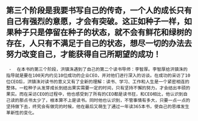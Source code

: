 ## 第三个阶段是我要书写自己的传奇，一个人的成长只有自己有强烈的意愿，才会有突破。这正如种子一样，如果种子只是停留在种子的状态，就不会有鲜花和绿树的存在，人只有不满足于自己的状态，想尽一切的办法去努力改变自己，才能获得自己所期望的成功！
     -  在本书的第三个阶段，洪镇洙遇到了自己的第二个读书导师：李智厚。李智厚给洪镇洙的指导就是要在100天内约见10位成功的企业CEO，并对他们进行深入的访谈。在成功的采访了10位CEO后，洪镇洙对读书的意义又有了全新的理解：读书、学习、工作和人生是一个紧密相连的整体。一粒种子从发芽成长到结出果实需要一定的时间，只有坚持不懈的努力，才会结出丰硕的果实。而在采访CEO的过程中，他也感受到了所有的CEO都是读书狂，和CEO相比，他认识到自己读的那点书太少了，根本算不上是读书。同时他也认识到，不管事情有多大，只要一点一点的坚持做下去，终究会有做完的时候，他在最后又萌生了通过一年读365本书，使自己的思维发生革新性的变化。